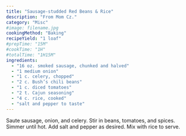 ```yaml
---
title: "Sausage-studded Red Beans & Rice"
description: "From Mom Cz."
category: "Misc"
#image: filename.jpg
cookingMethod: "Baking"
recipeYield: "1 loaf"
#prepTime: "15M"
#cookTime: "1H"
#totalTime: "1H15M"
ingredients:
  - "16 oz. smoked sausage, chunked and halved"
  - "1 medium onion"
  - "1 c. celery, chopped"
  - "2 c. Bush’s chili beans"
  - "1 c. diced tomatoes"
  - "2 t. Cajun seasoning"
  - "4 c. rice, cooked"
  - "salt and pepper to taste"
---
```


Saute sausage, onion, and celery. Stir in beans, tomatoes, and spices.
Simmer until hot. Add salt and pepper as desired.
Mix with rice to serve.
